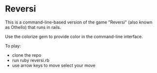 <h1>Reversi</h1>

This is a command-line-based version of the game "Reversi" (also known as Othello) that runs in rails.

Use the colorize gem to provide color in the command-line interface.

To play:

* clone the repo
* run ruby reversi.rb
* use arrow keys to move select your move
